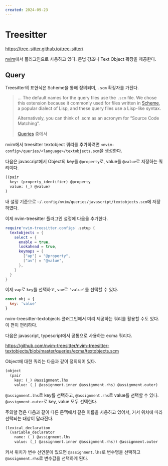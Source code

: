```yaml
---
created: 2024-09-23
---
```

# Treesitter

https://tree-sitter.github.io/tree-sitter/

[nvim](/docs/wiki/vim.md)에서 플러그인으로 사용하고 있다.
문법 강조나 Text Object 확장을 제공한다.

## Query

Treesitter의 표현식은 Scheme을 통해 정의되며, `.scm` 확장자를 가진다.

> ... The default names for the query files use the `.scm` file. We chose this extension because it commonly used for files written in [Scheme](https://en.wikipedia.org/wiki/Scheme_%28programming_language%29), a popular dialect of Lisp, and these query files use a Lisp-like syntax.
>
> Alternatively, you can think of .scm as an acronym for “Source Code Matching”.
> 
> [Queries](https://tree-sitter.github.io/tree-sitter/syntax-highlighting#queries) 중에서

nvim에서 treesitter textobject 쿼리를 추가하려면 `<nvim-config>/queries/<language>/textobjects.scm`을 생성한다.

다음은 javascript에서 Object의 key를 `@property`로, value를 `@value`로 지정하는 쿼리이다.

```Scheme
((pair
  key: (property_identifier) @property
  value: (_) @value)
)
```

내 설정 기준으로 `~/.config/nvim/queries/javascript/textobjects.scm`에 저장하였다.

이제 nvim-treesitter 플러그인 설정에 다음을 추가한다.

```lua
require'nvim-treesitter.configs'.setup {
  textobjects = {
    select = {
      enable = true,
      lookahead = true,
      keymaps = {
        ["ap"] = "@property",
        ["av"] = "@value",
      },
    }
  }
}
```

이제 `vap`로 `key`를 선택하고, `vav`로 `'value'`를 선택할 수 있다.

```javascript
const obj = {
  key: 'value'
}
```

nvim-treesitter-textobjects 플러그인에서 미리 제공하는 쿼리를 활용할 수도 있다. 이 편이 편리하다.

다음은 javascript, typescript에서 공통으로 사용하는 ecma 쿼리다.

https://github.com/nvim-treesitter/nvim-treesitter-textobjects/blob/master/queries/ecma/textobjects.scm

Object에 대한 쿼리는 다음과 같이 정의되어 있다.

```Scheme
(object
  (pair
    key: (_) @assignment.lhs
    value: (_) @assignment.inner @assignment.rhs) @assignment.outer)
```

`@assignment.lhs`로 key를 선택하고, `@assignment.rhs`로 value를 선택할 수 있다.
`@assignment.outer`로 key, value 모두 선택한다.

주의할 점은 다음과 같이 다른 문맥에서 같은 이름을 사용하고 있어서, 커서 위치에 따라 선택되는 대상이 달라진다.

```Scheme
(lexical_declaration
  (variable_declarator
    name: (_) @assignment.lhs
    value: (_) @assignment.inner @assignment.rhs)) @assignment.outer
```

커서 위치가 변수 선언문에 있으면 `@assignment.lhs`로 변수명을 선택하고 `@assignment.rhs`로 변수값을 선택하게 된다.
